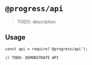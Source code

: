 # `@progress/api`

> TODO: description

## Usage

```
const api = require('@progress/api');

// TODO: DEMONSTRATE API
```
